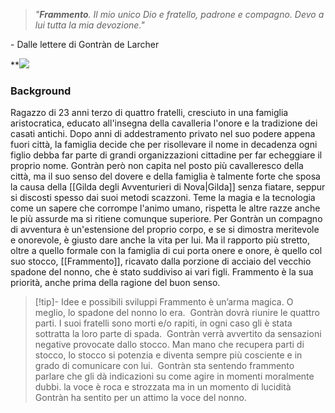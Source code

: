 > *"**Frammento**. Il mio unico Dio e fratello, padrone e compagno. Devo a lui tutta la mia devozione."* 

\- Dalle lettere di Gontràn de Larcher

**![](https://lh7-us.googleusercontent.com/Eg0ELS-yKtBdnpuN8MTP9Cps90OHi2E969XICZXJQU1VY02FwpSfOVffw4JNosxZy8-vzDWfAW9t3bIZqSTuyHOAlFB9Diw0qDSrEN-S1pgkdrTv5FJhNexvjs3WdJo7A_tcHPvVC9jzU3MxEyJjGKk)

### Background
Ragazzo di 23 anni terzo di quattro fratelli, cresciuto in una famiglia aristocratica, educato all'insegna della cavalleria l'onore e la tradizione dei casati antichi. Dopo anni di addestramento privato nel suo podere appena fuori città, la famiglia decide che per risollevare il nome in decadenza ogni figlio debba far parte di grandi organizzazioni cittadine per far echeggiare il proprio nome. Gontràn però non capita nel posto più cavalleresco della città, ma il suo senso del dovere e della famiglia è talmente forte che sposa la causa della [[Gilda degli Avventurieri di Nova|Gilda]] senza fiatare, seppur si discosti spesso dai suoi metodi scazzoni. Teme la magia e la tecnologia come un sapere che corrompe l'animo umano, rispetta le altre razze anche le più assurde ma si ritiene comunque superiore. 
Per Gontràn un compagno di avventura è un'estensione del proprio corpo, e se si dimostra meritevole e onorevole, è giusto dare anche la vita per lui. Ma il rapporto più stretto, oltre a quello formale con la famiglia di cui porta onere e onore, è quello col suo stocco, [[Frammento]], ricavato dalla porzione di acciaio del vecchio spadone del nonno, che è stato suddiviso ai vari figli. Frammento è la sua priorità, anche prima della ragione del buon senso.

> [!tip]- Idee e possibili sviluppi
> Frammento è un’arma magica. O meglio, lo spadone del nonno lo era. 
> Gontràn dovrà riunire le quattro parti. I suoi fratelli sono morti e/o rapiti, in ogni caso gli è stata sottratta la loro parte di spada. 
> Gontràn verrà avvertito da sensazioni negative provocate dallo stocco. Man mano che recupera parti di stocco, lo stocco si potenzia e diventa sempre più cosciente e in grado di comunicare con lui. 
> Gontràn sta sentendo frammento parlare che gli dà indicazioni su come agire in momenti moralmente dubbi. la voce è roca e strozzata ma in un momento di lucidità Gontràn ha sentito per un attimo la voce del nonno.

